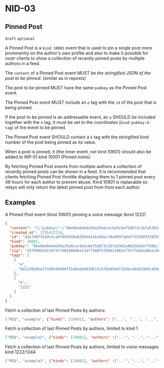 NID-03
======

Pinned Post
-----------

`draft` `optional`

A Pinned Post is a `kind 10601` event that is used to pin a single post more prominently on the author's own profile and also to make it possible for nostr clients to show a collection of recently pinned posts by multiple authors in a feed.

The `content` of a Pinned Post event MUST be _the stringified JSON of the post to be pinned_. (similar as in reposts)

The post to be pinned MUST have the same `pubkey` as the Pinned Post event.

The Pinned Post event MUST include an `e` tag with the `id` of the post that is
being pinned. 

If the post to be pinned is an addressable event, an `a` SHOULD be included together with the `e` tag, it must be set to the coordinates (`kind:pubkey:d-tag`) of the event to be pinned.

The Pinned Post event SHOULD contain a `k` tag with the stringified kind number
of the post being pinned as its value.

When a post is pinned, it (the inner event, not kind 10601) should also be added to NIP-51 kind 10001 (Pinned notes)

By fetching Pinned Post events from multiple authors a collection of recently pinned posts can be shown in a feed.
It is recommended that clients fetching Pinned Post throttle displaying them to 1 pinned post every 48 hours for each author to prevent abuse.
Kind 10601 is replacable so relays will only return the latest pinned post from from each author.

Examples
--------

A Pinned Post event (kind 10601) pinning a voice message (kind 1222)
```json
{
  "content": "{\"pubkey\":\"9be0be0e64d38a29a9cec9a5c8ef5d873c2bfa5362a4b558da5ff69bc3cbb81e\",\"id\":\"0d124926be271005d9dd4f25d9ae6d939b13cb78e85bd7324bce6d63369c459e\",\"sig\":\"ca9eb76079f35adb3c8ac56b79a8c9c90748af657263618c13cef384b34f8cafb2b9ee316fb627bda0c63fcc1028eed99233416a0ba245676dc411857578f33d\",\"kind\":1222,\"content\":\"https://media.utxo.nl/wp-content/uploads/nostr/5/3/5366b05673440a128378d0fd747eb80c4ee3e7eafdde2b93f4d3362e9f33f244.m4a\",\"tags\":[[\"imeta\",\"url https://media.utxo.nl/wp-content/uploads/nostr/5/3/5366b05673440a128378d0fd747eb80c4ee3e7eafdde2b93f4d3362e9f33f244.m4a\",\"duration 2\",\"waveform 2 2 0 0 2 1 0 0 5 5 3 2 1 0 0 0 0 0 1 0 0 0 0 0 1 1 3 1 35 57 54 52 51 54 53 53 53 53 51 47 44 41 38 35 31 28 26 23 20 18 16 28\",\"sha256 5366b05673440a128378d0fd747eb80c4ee3e7eafdde2b93f4d3362e9f33f244\"],[\"client\",\"Nostur\",\"31990:9be0be0fc079548233231614e4e1efc9f28b0db398011efeecf05fe570e5dd33:1685868693432\"]],\"created_at\":1755412898}",
  "created_at": 1755413724,
  "id": "da1748ffb2dc5ca876b9930a8283e4e1634dac78a669fa0e5f32950f478355fe",
  "kind": 10601,
  "pubkey": "9be0be0e64d38a29a9cec9a5c8ef5d873c2bfa5362a4b558da5ff69bc3cbb81e",
  "sig": "35f9905b41f67337d81080dba134f7380f5786013982ef347fbbb1dbb1c067953d9ce4fb8f963af60487858fd9e2822dec18d3526d012c0331aa0cd8038847f8",
  "tags": [
    [
      "e",
      "0d124926be271005d9dd4f25d9ae6d939b13cb78e85bd7324bce6d63369c459e"
    ],
    [
      "k",
      "1222"
    ]
  ]
}
```

Fetch a collection of last Pinned Posts by authors:

```json
["REQ", "example", {"kinds": [10601], "authors": ["...", "...", "...", "..."]}]
```

Fetch a collection of last Pinned Posts by authors, limited to kind 1
```json
["REQ", "example2", {"kinds": [10601], "authors" :["...", "...", "...", "..."], "#k": ["1"]}]
```

Fetch a collection of last Pinned Posts by authors, limited to voice messages kind 1222/1244
```json
["REQ", "example3", {"kinds": [10601], "authors" :["...", "...", "...", "..."], "#k": ["1222", "1244"]}]
```